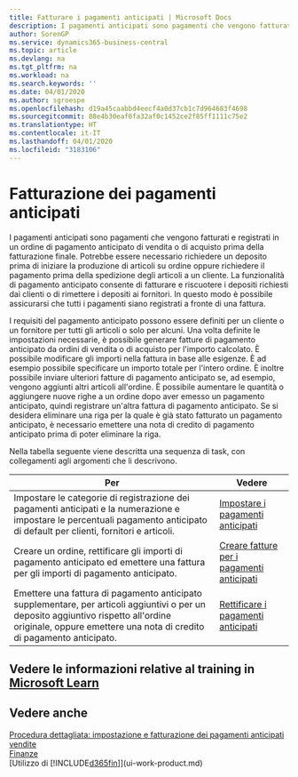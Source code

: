 ```yaml
---
title: Fatturare i pagamenti anticipati | Microsoft Docs
description: I pagamenti anticipati sono pagamenti che vengono fatturati e registrati in un ordine di pagamento anticipato di vendita o di acquisto prima della fatturazione finale. Potrebbe essere necessario richiedere un deposito prima di iniziare la produzione di articoli su ordine oppure richiedere il pagamento prima della spedizione degli articoli a un cliente. La funzionalità di pagamento anticipato consente di fatturare e riscuotere i depositi richiesti dai clienti o di rimettere i depositi ai fornitori. In questo modo è possibile assicurarsi che tutti i pagamenti siano registrati a fronte di una fattura.
author: SorenGP
ms.service: dynamics365-business-central
ms.topic: article
ms.devlang: na
ms.tgt_pltfrm: na
ms.workload: na
ms.search.keywords: ''
ms.date: 04/01/2020
ms.author: sgroespe
ms.openlocfilehash: d19a45caabbd4eecf4a0d37cb1c7d964683f4698
ms.sourcegitcommit: 88e4b30eaf6fa32af0c1452ce2f85ff1111c75e2
ms.translationtype: HT
ms.contentlocale: it-IT
ms.lasthandoff: 04/01/2020
ms.locfileid: "3183106"
---
```

# <a name="invoicing-prepayments"></a>Fatturazione dei pagamenti anticipati
I pagamenti anticipati sono pagamenti che vengono fatturati e registrati in un ordine di pagamento anticipato di vendita o di acquisto prima della fatturazione finale. Potrebbe essere necessario richiedere un deposito prima di iniziare la produzione di articoli su ordine oppure richiedere il pagamento prima della spedizione degli articoli a un cliente. La funzionalità di pagamento anticipato consente di fatturare e riscuotere i depositi richiesti dai clienti o di rimettere i depositi ai fornitori. In questo modo è possibile assicurarsi che tutti i pagamenti siano registrati a fronte di una fattura.  

 I requisiti del pagamento anticipato possono essere definiti per un cliente o un fornitore per tutti gli articoli o solo per alcuni. Una volta definite le impostazioni necessarie, è possibile generare fatture di pagamento anticipato da ordini di vendita o di acquisto per l'importo calcolato. È possibile modificare gli importi nella fattura in base alle esigenze. È ad esempio possibile specificare un importo totale per l'intero ordine. È inoltre possibile inviare ulteriori fatture di pagamento anticipato se, ad esempio, vengono aggiunti altri articoli all'ordine. È possibile aumentare le quantità o aggiungere nuove righe a un ordine dopo aver emesso un pagamento anticipato, quindi registrare un'altra fattura di pagamento anticipato. Se si desidera eliminare una riga per la quale è già stato fatturato un pagamento anticipato, è necessario emettere una nota di credito di pagamento anticipato prima di poter eliminare la riga.  

 Nella tabella seguente viene descritta una sequenza di task, con collegamenti agli argomenti che li descrivono.

|**Per**|**Vedere**|  
|------------|-------------|  
|Impostare le categorie di registrazione dei pagamenti anticipati e la numerazione e impostare le percentuali pagamento anticipato di default per clienti, fornitori e articoli.|[Impostare i pagamenti anticipati](finance-set-up-prepayments.md)|
|Creare un ordine, rettificare gli importi di pagamento anticipato ed emettere una fattura per gli importi di pagamento anticipato.|[Creare fatture per i pagamenti anticipati](finance-how-to-create-prepayment-invoices.md)|  
|Emettere una fattura di pagamento anticipato supplementare, per articoli aggiuntivi o per un deposito aggiuntivo rispetto all'ordine originale, oppure emettere una nota di credito di pagamento anticipato.|[Rettificare i pagamenti anticipati](finance-how-to-correct-prepayments.md)|  

## <a name="see-related-training-at-microsoft-learn"></a>Vedere le informazioni relative al training in [Microsoft Learn](/learn/modules/prepayment-invoices-dynamics-365-business-central/index)

## <a name="see-also"></a>Vedere anche  
[Procedura dettagliata: impostazione e fatturazione dei pagamenti anticipati vendite](walkthrough-setting-up-and-invoicing-sales-prepayments.md)  
[Finanze](finance.md)  
[Utilizzo di [!INCLUDE[d365fin](includes/d365fin_md.md)]](ui-work-product.md)
